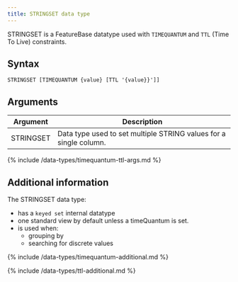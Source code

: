 ```yaml
---
title: STRINGSET data type
---
```


STRINGSET is a FeatureBase datatype used with `TIMEQUANTUM` and `TTL` (Time To Live) constraints.

## Syntax

```
STRINGSET [TIMEQUANTUM {value} [TTL '{value}}']]
```

## Arguments

| Argument | Description |
|---|---|
| STRINGSET | Data type used to set multiple STRING values for a single column. |
{% include /data-types/timequantum-ttl-args.md %}

## Additional information

The STRINGSET data type:
* has a `keyed set` internal datatype
* one standard view by default unless a timeQuantum is set.
* is used when:
  * grouping by
  * searching for discrete values

{% include /data-types/timequantum-additional.md %}

{% include /data-types/ttl-additional.md %}
